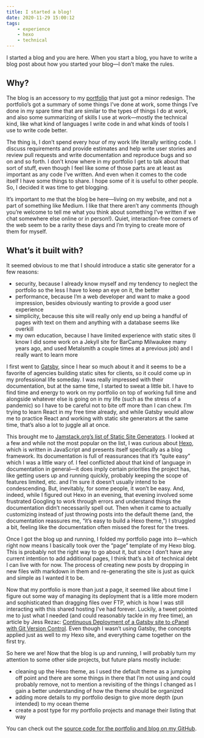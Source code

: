 ```yaml
---
title: I started a blog!
date: 2020-11-29 15:00:12
tags:
    - experience
    - hexo
    - technical
---
```


I started a blog and you are here. When you start a blog, you have to write a blog post about how you started your blog—I don’t make the rules.

## Why?

The blog is an accessory to my [portfolio](https://www.jessicagleason.com) that just got a minor redesign. The portfolio’s got a summary of some things I’ve done at work, some things I’ve done in my spare time that are similar to the types of things I do at work, and also some summarizing of skills I use at work—mostly the technical kind, like what kind of languages I write code in and what kinds of tools I use to write code better. 

The thing is, I don’t spend every hour of my work life literally writing code. I discuss requirements and provide estimates and help write user stories and review pull requests and write documentation and reproduce bugs and so on and so forth. I don’t know where in my portfolio I get to talk about that sort of stuff, even though I feel like some of those parts are at least as important as any code I’ve written. And even when it comes to the code itself I have some things to share. I hope some of it is useful to other people. So, I decided it was time to get blogging.

It’s important to me that the blog be here—living on my website, and not a part of something like Medium. I like that there aren’t any comments (though you’re welcome to tell me what you think about something I’ve written if we chat somewhere else online or in person!). Quiet, interaction-free corners of the web seem to be a rarity these days and I’m trying to create more of them for myself. 

## What’s it built with?

It seemed obvious to me that I should introduce a static site generator for a few reasons: 

* security, because I already know myself and my tendency to neglect the portfolio so the less I have to keep an eye on it, the better
* performance, because I’m a web developer and want to make a good impression, besides obviously wanting to provide a good user experience
* simplicity, because this site will really only end up being a handful of pages with text on them and anything with a database seems like overkill
* my own education, because I have limited experience with static sites (I know I did some work on a Jekyll site for BarCamp Milwaukee many years ago, and used Metalsmith a couple times at a previous job) and I really want to learn more

I first went to [Gatsby](https://www.gatsbyjs.com/), since I hear so much about it and it seems to be a favorite of agencies building static sites for clients, so it could come up in my professional life someday. I was really impressed with their documentation, but at the same time, I started to sweat a little bit. I have to find time and energy to work on my portfolio on top of working full time and alongside whatever else is going on in my life (such as the stress of a pandemic) so I have to be careful not to bite off more than I can chew. I’m trying to learn React in my free time already, and while Gatsby would allow me to practice React and working with static site generators at the same time, that’s also a lot to juggle all at once.

This brought me to [Jamstack.org’s list of Static Site Generators](https://jamstack.org/generators/). I looked at a few and while not the most popular on the list, I was curious about [Hexo](https://hexo.io/),  which is written in JavaScript and presents itself specifically as a blog framework. Its documentation is full of reassurances that it’s “quite easy” which I was a little wary of. I feel conflicted about that kind of language in documentation in general—it does imply certain priorities the project has, like getting users up and running quickly, probably keeping the scope of features limited, etc. and I’m sure it doesn’t usually intend to be condescending. But, inevitably, for some people, it won’t be easy. And, indeed, while I figured out Hexo in an evening, that evening involved some frustrated Googling to work through errors and understand things the documentation didn’t necessarily spell out. Then when it came to actually customizing instead of just throwing posts into the default theme (and, the documentation reassures me, “it’s easy to build a Hexo theme,”) I struggled a bit, feeling like the documentation often missed the forest for the trees.

Once I got the blog up and running, I folded my portfolio page into it—which right now means I basically took over the “page” template of my Hexo blog. This is probably not the right way to go about it, but since I don’t have any current intention to add additional pages, I think that’s a bit of technical debt I can live with for now. The process of creating new posts by dropping in new files with markdown in them and re-generating the site is just as quick and simple as I wanted it to be.

Now that my portfolio is more than just a page, it seemed like about time I figure out some way of managing its deployment that is a little more modern and sophisticated than dragging files over FTP, which is how I was still interacting with this shared hosting I’ve had forever. Luckily, a tweet pointed me to just what I needed (and could reasonably tackle in my free time), an article by Jess Rezac: [Continuous Deployment of a Gatsby site to cPanel with Git Version Control](https://dev.to/cheerupemodev/continuous-deployment-of-a-gatsby-site-to-cpanel-with-git-version-control-5ha2). Even though I wasn’t using Gatsby, the concepts applied just as well to my Hexo site, and everything came together on the first try. 

So here we are! Now that the blog is up and running, I will probably turn my attention to some other side projects, but future plans mostly include:

* cleaning up the Hexo theme, as I used the default theme as a jumping off point and there are some things in there that I’m not using and could probably remove, not to mention a revisiting of the things I changed as I gain a better understanding of how the theme should be organized
* adding more details to my portfolio design to give more depth (pun intended) to my ocean theme
* create a post type for my portfolio projects and manage their listing that way

You can check out the [source code for the portfolio and blog on my GitHub](https://github.com/jessicargleason/blog). 